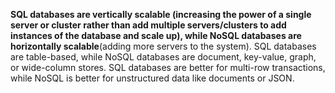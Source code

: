 **SQL databases are vertically scalable (increasing the power of a single server or cluster rather than add multiple servers/clusters to add instances of the database and scale up), while NoSQL databases are horizontally scalable**(adding more servers to the system). SQL databases are table-based, while NoSQL databases are document, key-value, graph, or wide-column stores. SQL databases are better for multi-row transactions, while NoSQL is better for unstructured data like documents or JSON.